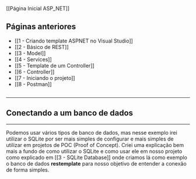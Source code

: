 [[Página Inicial ASP_NET]]

## Páginas anteriores
- [[1 - Criando template ASPNET no Visual Studio]]
- [[2 - Básico de REST]]
- [[3 - Model]]
- [[4 - Services]]
- [[5 - Template de um Controller]]
- [[6 - Controller]]
- [[7 - Iniciando o projeto]]
- [[8 - Postman]]

```table-of-contents
```

---
## Conectando a um banco de dados
---
Podemos usar vários tipos de banco de dados, mas nesse exemplo irei utilizar o SQLite por ser mais simples de configurar e mais simples de utilizar em projetos de POC (Proof of Concept).
Criei uma explicação bem mais a fundo de como utilizar o SQLite e como usar ele em nosso projeto como explicado em [[3 - SQLite Database]] onde criamos lá como exemplo o banco de dados **restemplate** para nosso objetivo de entender a conexão de forma simples.


